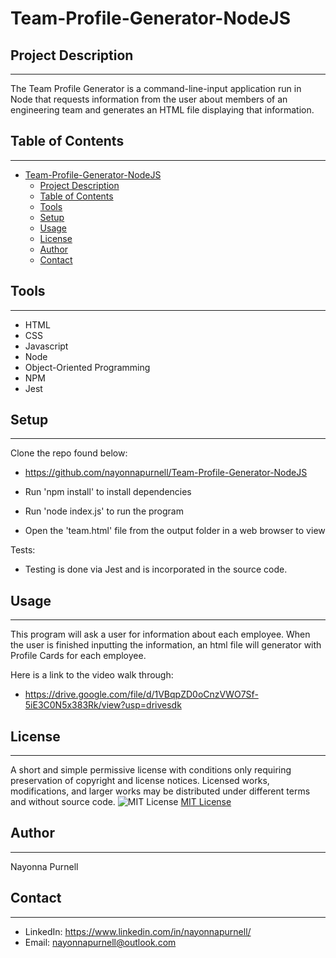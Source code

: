 # Team-Profile-Generator-NodeJS

## Project Description
 ------
The Team Profile Generator is a command-line-input application run in Node that requests information from the user about members of an engineering team and generates an HTML file displaying that information. 

## Table of Contents
  ------  
- [Team-Profile-Generator-NodeJS](#team-profile-generator-nodejs)
  - [Project Description](#project-description)
  - [Table of Contents](#table-of-contents)
  - [Tools](#tools)
  - [Setup](#setup)
  - [Usage](#usage)
  - [License](#license)
  - [Author](#author)
  - [Contact](#contact)
  
 ## Tools
  ------
  - HTML
  - CSS
  - Javascript
  - Node
  - Object-Oriented Programming
  - NPM
  - Jest

## Setup 
  ------
  Clone the repo found below:
  * https://github.com/nayonnapurnell/Team-Profile-Generator-NodeJS

  * Run 'npm install' to install dependencies

  * Run 'node index.js' to run the program

  * Open the 'team.html' file from the output folder in a web browser to view

  Tests:

  * Testing is done via Jest and is incorporated in the source code.

## Usage
  ------
  This program will ask a user for information about each employee.  When the user is finished inputting the information, an html file will generator with Profile Cards for each employee.

  Here is a link to the video walk through:
 - https://drive.google.com/file/d/1VBqpZD0oCnzVWO7Sf-5iE3C0N5x383Rk/view?usp=drivesdk
## License
  ------
 A short and simple permissive license with conditions only requiring preservation of copyright and license notices. Licensed works, modifications, and larger works may be distributed under different terms and without source code.  ![MIT License](https://img.shields.io/badge/license-MIT-brightgreen)  [MIT License](https://choosealicense.com/licenses/mit/)  

## Author
  ------
  Nayonna Purnell

## Contact
  ------
  * LinkedIn: https://www.linkedin.com/in/nayonnapurnell/
  * Email:  nayonnapurnell@outlook.com

 

